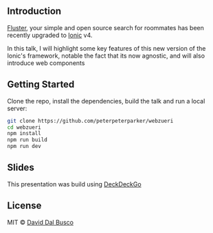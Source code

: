 ## Introduction

[Fluster](https://fluster.io/), your simple and open source search for roommates has been recently upgraded to [Ionic](http://ionicframework.com) v4.

In this talk, I will highlight some key features of this new version of the Ionic's framework, notable the fact that its now agnostic, and will also introduce web components

## Getting Started

Clone the repo, install the dependencies, build the talk and run a local server:

```bash
git clone https://github.com/peterpeterparker/webzueri
cd webzueri
npm install
npm run build
npm run dev
```

## Slides

This presentation was build using [DeckDeckGo](https://deckdeckgo.com)

## License

MIT © [David Dal Busco](mailto:david.dalbusco@outlook.com)
